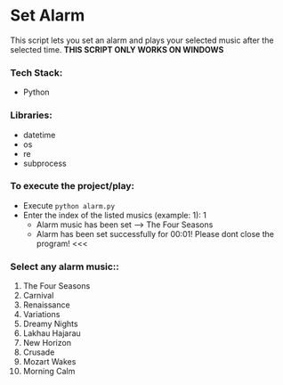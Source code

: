 # Set Alarm
This script lets you set an alarm and plays your selected music after the selected time.
**THIS SCRIPT ONLY WORKS ON WINDOWS**

### Tech Stack:
+ Python

### Libraries:
+ datetime
+ os
+ re
+ subprocess

### To execute the project/play:
+ Execute `python alarm.py`
+ Enter the index of the listed musics (example: 1): 1
    - Alarm music has been set --> The Four Seasons
    - Alarm has been set successfully for 00:01! Please dont close the program! <<<
### Select any alarm music::

1. The Four Seasons
2. Carnival
3. Renaissance
4. Variations
5. Dreamy Nights
6. Lakhau Hajarau
7. New Horizon
8. Crusade
9. Mozart Wakes
10. Morning Calm

